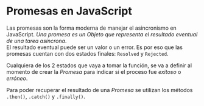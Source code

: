 # Promesas en JavaScript

Las promesas son la forma moderna de manejar el asincronismo en JavaScript. *Una promesa es un Objeto que representa el resultado eventual de una tarea asíncrona*.  
El resultado eventual puede ser un valor o un error. Es por eso que las promesas cuentan con dos estados finales: `Resolved` y `Rejected`.  

Cualquiera de los 2 estados que vaya a tomar la función, se va a definir al momento de crear la *Promesa* para indicar si el proceso fue *exitoso* o *erróneo*.

Para poder recuperar el resultado de una *Promesa* se utilizan los métodos `.then()`, `.catch()` y `.finally()`.
